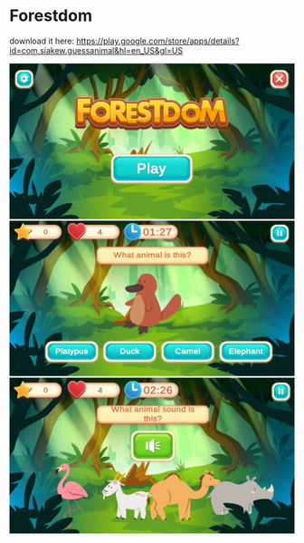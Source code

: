 # Forestdom
download it here: https://play.google.com/store/apps/details?id=com.siakew.guessanimal&hl=en_US&gl=US

![Screenshot](ss1.png)
![Screenshot](ss2.png)
![Screenshot](ss3.png)
